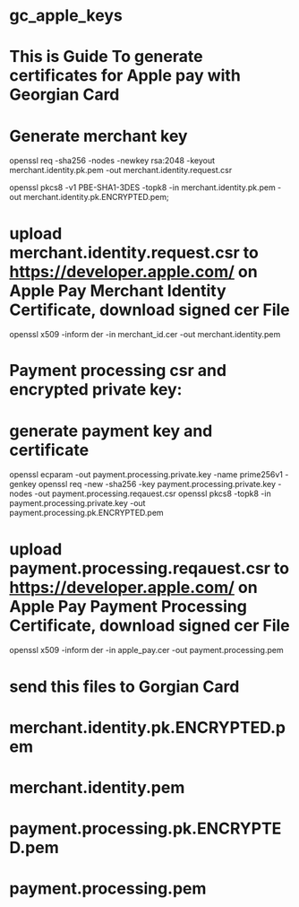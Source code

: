 # gc_apple_keys
# This is Guide To generate certificates for Apple pay with Georgian Card
# Generate merchant key

openssl req -sha256 -nodes -newkey rsa:2048 -keyout merchant.identity.pk.pem -out merchant.identity.request.csr


openssl pkcs8 -v1 PBE-SHA1-3DES -topk8 -in merchant.identity.pk.pem -out merchant.identity.pk.ENCRYPTED.pem;
# upload merchant.identity.request.csr to  https://developer.apple.com/  on Apple Pay Merchant Identity Certificate, download signed cer File

openssl x509 -inform der -in merchant_id.cer -out merchant.identity.pem

# Payment processing csr and encrypted private key:

# generate payment key and certificate
openssl ecparam -out payment.processing.private.key -name prime256v1 -genkey
openssl req -new -sha256  -key payment.processing.private.key  -nodes -out payment.processing.reqauest.csr
openssl pkcs8 -topk8 -in payment.processing.private.key  -out payment.processing.pk.ENCRYPTED.pem

# upload payment.processing.reqauest.csr to  https://developer.apple.com/  on Apple Pay Payment Processing Certificate, download signed cer File
openssl x509 -inform der -in apple_pay.cer -out payment.processing.pem

# send this files to Gorgian Card

# merchant.identity.pk.ENCRYPTED.pem
# merchant.identity.pem
# payment.processing.pk.ENCRYPTED.pem
# payment.processing.pem







